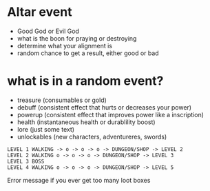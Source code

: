 # Altar event
* Good God or Evil God
* what is the boon for praying or destroying
* determine what your alignment is
* random chance to get a result, either good or bad

        

# what is in a random event?
* treasure    (consumables or gold)
* debuff      (consistent effect that hurts or decreases your power)
* powerup     (consistent effect that improves power like a inscription)
* health      (instantaneous health or durablility boost)
* lore        (just some text)
* unlockables (new characters, adventureres, swords)

``` 
LEVEL 1 WALKING -> o -> o -> o -> DUNGEON/SHOP -> LEVEL 2
LEVEL 2 WALKING o -> o -> o -> DUNGEON/SHOP -> LEVEL 3
LEVEL 3 BOSS 
LEVEL 4 WALKING o -> o -> o -> DUNGEON/SHOP -> LEVEL 5
```

Error message if you ever get too many loot boxes